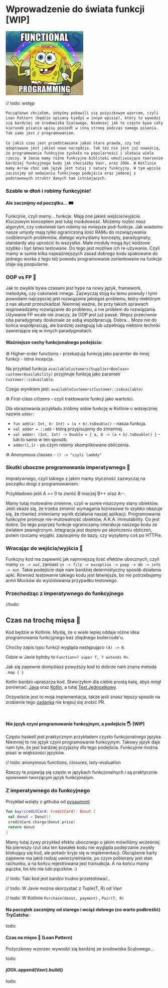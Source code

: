 # Wprowadzenie do świata funkcji [WIP]
![bob](/assets/img/posts/2019-04-01-functional-introduction/1.jpeg)

// todo: wstęp

``` notatki
Początkowo chciałem, żebyśmy pobawili się pożyczkowym wzorcem, czyli Loan Pattern (będzie opisany kiedyś w innym wpisie), który to wywodzi się bardziej ze środowiska Scalowego. Niemniej jak to często bywa cały kierunek pisania wpisu poszedł w inną stronę podczas samego pisania. Tak samo jest z programowaniem. 

Co jakiś czas jest przedstawiana jakaś stara prawda, czy też adoptowane jest jakieś nowe narzędzie. Tak też nie jest już nowością, że programowanie funkcyjne zyskało na popularności i ułatwia wiele rzeczy. W Javie mamy różne funkcyjne bibliteki umożliwiające tworzenie bardziej funkcyjnego kodu jak chociażby Vavr, oraz JOOλ. W Kotlinie mamy Arrow choć sam język jest tutaj z natury funkcyjny. W tym wpisie zacznijmy od omówienia funkcjnego podejścia oraz jedenej z podstawowych struktr danych tam istniejących. 
```

### Szable w dłoń i robimy funkcyjnie!
#### Ale zacznijmy od początku... 🛤 
Funkcjnie, czyli mamy... funkcje. Mają one jakieś wejście/wyjście. Kluczowym konceptem jest tutaj modułowość. Możemy rozbić nasz algorytm, czy cokolwiek tam robimy na mniejsze pod-funkcje. Jak wiadomo nasze umysły mają tylko ograniczoną ilość RAMu do rozwiązywania codziennych problemów, dlatego wymyślamy koncepty, paradygmaty, standardy aby uprościć to wszystko. Małe moduły mogą być kodzone szybko i być łatwo testowane. Do tego jest możliwe ich re-używanie. Czyli mamy w sumie kilka najważniejszych zasad dobrego kodu spakowane do jednego worka z tego też powodu programowanie zorientowane na funkcje staje się poopularne. 


### OOP vs FP 🥊
Jak to zwykle bywa czasami jest hype na nowy język, framework, metodykę, czy cokolwiek innego. Zazwyczaj stoją ku temu powody i tymi powodami najczęsciej jest rozwiązanie jakiegoś problemu, który niektórym z nas akurat przeszkadzał. Niemniej ważne, że przy takich sprawach wsprowadzamy rozwiązanie do problemu, a nie problem do rozwiązania. Używanie FP wcale nie znaczy, że OOP jest już passé. Wręcz przeciwnie oba paradygmaty doskonale ze sobą współpracują. Dobra... Może nie do końca współpracują, ale bardziej zastępują lub uzpełniają niektóre techniki zawierające się w innych paradygmatach. 

#### Ważniejsze cechy funkcjonalnego podejścia: 

⚙ Higher-order functions - przekazują funkcję jako paramter do innej funkcji - istna incepcja.

Na przykład funkcja `availableCustomers(Supplier<Boolean> customerAvailability)` przyjmuje funkcję jako parametr `Customer::isAvailable`.

Czego wynikiem jest: `availableCustomers(Customer::isAvailable)`

⚙ First-class citizens - czyli traktowanie funkcji jako wartości.

Dla obrazowania przykładu zróbmy sobie funkcję w Kotlinie o wdzięcznej nazwie `adder`: 

*  `fun add(a: Int, b: Int) = (a + b).toDouble()` - nasza funkcja.
*  `val adder = ::add` - którą przypisujemy do zmiennej.
*  `val adder: (Int, Int) -> Double = { a, b -> (a + b).toDouble() }` - lub to samo w ten sposób.
*  `adder(1,1)` - po czym robimy skomplikowane obliczenia.

⚙ Anonymous classes - `() -> "czyli lambdy"`

### Skutki uboczne programowania imperatywnego 🔰
Impratywnego, czyli takiego z jakim mamy styczność zazwyczaj na początku drogi z programowaniem.

Przykładowo jeśli A == 0 to zwróć B inaczej B++ oraz A--. 

Mamy tutaj mutowalne zmienne, czyli w sumie niszczymy stany obiektów. Jeśli okaże się, że trzeba zmienić wymagania biznesowe to szybko okazuje się, że również zmieniamy wynik działania naszej aplikacji. Programowanie funkcyjne promuje nie-mutowalność obiektów, A.K.A. Immutability. Co jest dobre. Do tego poprzez funkcje ograniczamy interakcje naszego kodu ze światem zewnętrznym. Integracja jest dopiero po skończeniu obliczeń, potem rzucamy wyjątki, zapisujemy do bazy, czy wysyłamy coś po HTTPie. 

### Wracając do wejścia/wyjścia 🚪
Funkcjny kod ma zapewnić jak najmniejszą ilość efektów ubocznych, czyli mamy `in -> out`, zamiast `in -> file -> exception -> poop -> db -> info -> out`. Takie podejście daje nam bardziej determistyczny sposób działania apki. Również testowanie takiego kodu jest łatwiejsze, bo nie potrzebujemy armii Mocków do wyizolowania przypadku testowego.

### Przechodząc z imperatywnego do funkcyjnego
//todo: 


## Czas na trochę mięsa 🍗
Kod będzie w Kotlinie. Myślę, że o wiele lepiej oddaje różne idea programowania funkcyjnego bez zbędnego boilercode'u.

Choćby zapis typu funkcji wygląda następująco `(A) -> B`.

Gdzie w Javie byłoby to `Function<? super T, ? extends R>`.

Jak się zapewne domyślasz powyższy kod to dobrze nam znana metoda ` .map { } `

Kotlin bardzo upraszcza kod. Stworzyłem dla ciebie prostą katę, abyś mógł porównać: [Java](https://github.com/braintelligencePL/snippets-and-katas-of-jvm-languages/blob/master/katas/src/main/java/pl/braintelligence/katas/Java_1_SocketsPairs.java) oraz [Kotlin](https://github.com/braintelligencePL/snippets-and-katas-of-jvm-languages/blob/master/katas/src/main/kotlin/pl/braintelligence/katas/Kotlin_1_SocketsPairs.kt), a tutaj [Test Jednostkowy](https://github.com/braintelligencePL/snippets-and-katas-of-jvm-languages/blob/master/katas/src/test/groovy/pl/braintelligence/katas/_1_SocketsPairsTest.groovy).

Oczywiście jest to moja implementacja, także jeśli znasz lepszy sposób na zrobienie tego [zadanka](https://www.hackerrank.com/challenges/sock-merchant/problem?h_l=interview&playlist_slugs%5B%5D=interview-preparation-kit&playlist_slugs%5B%5D=warmup) nie krępuj się zrobić PR. 

<br>


#### Nie język czyni programowanie funkcyjnym, a podejście 🖐 [WIP]
Często haskell jest praktycznym przykładem czysto funkcjonalnego języka. Niemniej to nie język czyni programowanie funkcyjnym. Takowy język daje nam tyle, że jest bardziej przyjazny dla tego podejścia. Funkcyjnie można pisać w większości języków.

// todo: anonymous functions, closures, lazy-evaluation 

Rzeczy te pojawiją się często w językach funkcjonalnych i są praktycznie spowiwem tworzącym język funkcjonalym. 


### Z imperatywnego do funkcyjnego

Przykład wzięty z githuba od [pysaumont](https://github.com/pysaumont)

```kotlin
fun buy(creditCard: CreditCard): Donut {
 val donut = Donut()
 creditCard.charge(Donut.price)
 return donut
} 
``` 

Mamy tutaj żywy przykład efektu ubocznego o jakim mówiliśmy wcześniej. Na pierwszy rzut oka ten kawałek kodu nie wygląda podejrzanie zwykły blokujący się kod, ale potwór kryje się w implementacji. Obciążenie karty zapewne ma jakiś rodzaj uwierzytelniania, po czym pobierany jest stan rachunku, a na końcu rejestrowana jest transakcja. A na końcu mamy pączka, bo kto nie lubi pączków. :)   

// todo: Taki kod jest bardzo trudno przetestować..

// todo: W Javie można skorzystać z Tuple(T, R) od Vavr

// todo: W Kotlinie `Purchase(donut, payment)` , `Pair(T, R)`
 

#### Na początek zacznijmy od starego i wciąż dobrego (co warto podkreślić) TryCatcha:
todo:  
#### Czas na mięso 🍗  (Loan Pattern) 
Pożyczkowy wzorzec wywodzi się bardziej ze środowiska Scalowego...

todo:  

#### jOOλ.append(Vavr).build()
todo:  
